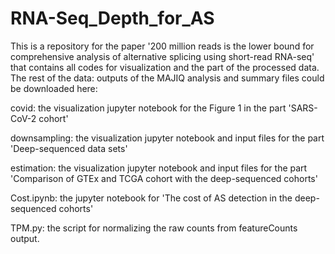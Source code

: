 # RNA-Seq_Depth_for_AS

This is a repository for the paper '200 million reads is the lower bound for comprehensive analysis of alternative splicing using short-read RNA-seq' that contains all codes for visualization and the part of the processed data. The rest of the data: outputs of the MAJIQ analysis and summary files could be downloaded here:


covid: the visualization jupyter notebook for the Figure 1 in the part 'SARS-CoV-2 cohort'

downsampling: the visualization jupyter notebook and input files for the part  'Deep-sequenced data sets'

estimation: the visualization jupyter notebook and input files for the part 'Comparison of GTEx and TCGA cohort with the deep-sequenced cohorts'

Cost.ipynb: the jupyter notebook for 'The cost of AS detection in the deep-sequenced cohorts'

TPM.py: the script for normalizing the raw counts from featureCounts output.

